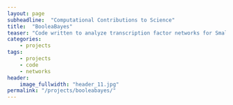 ```yaml
---
layout: page
subheadline:  "Computational Contributions to Science"
title:  "BooleaBayes"
teaser: "Code written to analyze transcription factor networks for Small Cell Lung Cancer phenotypes."
categories:
    - projects
tags:
    - projects
    - code
    - networks
header:
    image_fullwidth: "header_11.jpg"
permalink: "/projects/booleabayes/"
---
```



